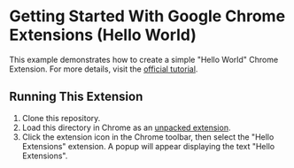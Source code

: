 # Getting Started With Google Chrome Extensions (Hello World)

This example demonstrates how to create a simple "Hello World" Chrome Extension.
For more details, visit the [official tutorial](https://developer.chrome.com/docs/extensions/get-started/tutorial/hello-world).

## Running This Extension

1. Clone this repository.
2. Load this directory in Chrome as an [unpacked extension](https://developer.chrome.com/docs/extensions/mv3/getstarted/development-basics/#load-unpacked).
3. Click the extension icon in the Chrome toolbar, then select the "Hello Extensions" extension. A popup will appear displaying the text "Hello Extensions".